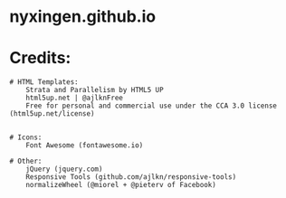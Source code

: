 # nyxingen.github.io



# Credits:

	# HTML Templates:
		Strata and Parallelism by HTML5 UP
   		html5up.net | @ajlknFree
  		Free for personal and commercial use under the CCA 3.0 license (html5up.net/license)


	# Icons:
		Font Awesome (fontawesome.io)

	# Other:
		jQuery (jquery.com)
		Responsive Tools (github.com/ajlkn/responsive-tools)
		normalizeWheel (@miorel + @pieterv of Facebook)
